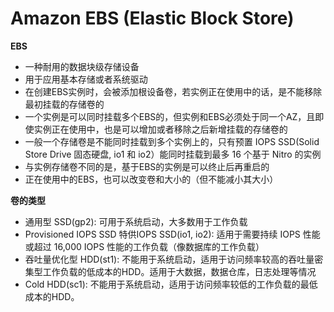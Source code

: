 # Amazon EBS (Elastic Block Store)

**EBS**
* 一种耐用的数据块级存储设备
* 用于应用基本存储或者系统驱动
* 在创建EBS实例时，会被添加根设备卷，若实例正在使用中的话，是不能移除最初挂载的存储卷的
* 一个实例是可以同时挂载多个EBS的，但实例和EBS必须处于同一个AZ，且即使实例正在使用中，也是可以增加或者移除之后新增挂载的存储卷的
* 一般一个存储卷是不能同时挂载到多个实例上的，只有预置 IOPS SSD(Solid Store Drive 固态硬盘, io1 和 io2）能同时挂载到最多 16 个基于 Nitro 的实例
* 与实例存储卷不同的是，基于EBS的实例是可以终止后再重启的
* 正在使用中的EBS，也可以改变卷和大小的（但不能减小其大小）

**卷的类型**
* 通用型 SSD(gp2): 可用于系统启动，大多数用于工作负载 
* Provisioned IOPS SSD 特供IOPS SSD(io1, io2): 适用于需要持续 IOPS 性能或超过 16,000 IOPS 性能的工作负载（像数据库的工作负载）
* 吞吐量优化型 HDD(st1): 不能用于系统启动，适用于访问频率较高的吞吐量密集型工作负载的低成本的HDD。适用于大数据，数据仓库，日志处理等情况
* Cold HDD(sc1): 不能用于系统启动，适用于访问频率较低的工作负载的最低成本的HDD。
